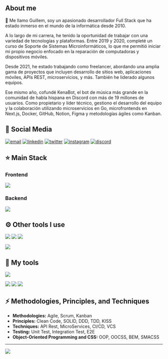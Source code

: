 ## About me

👋 Me llamo Guillem, soy un apasionado desarrollador Full Stack que ha estado inmerso en el mundo de la informática desde 2010.

A lo largo de mi carrera, he tenido la oportunidad de trabajar con una variedad de tecnologías y plataformas. Entre 2019 y 2020, completé un curso de Soporte de Sistemas Microinformáticos, lo que me permitió iniciar mi propio negocio enfocado en la reparación de computadoras y dispositivos móviles.

Desde 2021, he estado trabajando como freelancer, abordando una amplia gama de proyectos que incluyen desarrollo de sitios web, aplicaciones móviles, APIs REST, microservicios, y más. También he liderado algunos equipos.

Ese mismo año, cofundé KenaBot, el bot de música más grande en la comunidad de habla hispana en Discord con más de 19 millones de usuarios. Como propietario y líder técnico, gestiono el desarrollo del equipo y la colaboración utilizando microservicios en Go, microfrontends en Next.js, Docker, GitHub, Notion, Figma y metodologías ágiles como Kanban.

## 📨 Social Media

[![email](https://skillicons.dev/icons?i=gmail)](mailto:tutitoosjob@gmail.com)
[![linkedin](https://skillicons.dev/icons?i=linkedin)](https://www.linkedin.com/in/guillem-trave-font)
[![twitter](https://skillicons.dev/icons?i=twitter)](https://twitter.com/intent/follow?screen_name=tutitoos)
[![instagram](https://skillicons.dev/icons?i=instagram)](https://www.instagram.com/tutitoos_00)
[![discord](https://skillicons.dev/icons?i=discord)](https://discord.com/users/397453373479190538)

## ⭐ Main Stack

### Frontend

![](https://skillicons.dev/icons?i=react,nextjs,styledcomponents,sass,redux)

### Backend

![](https://skillicons.dev/icons?i=ts,express,cs,dotnet,go,postgresql,mongodb)

## ⚙️ Other tools I use

![](https://skillicons.dev/icons?i=js,svelte,nestjs,css,tailwindcss)
![](https://go-skill-icons.vercel.app/api/icons?i=testinglibrary&titles=true)
![](https://skillicons.dev/icons?i=jest,cypress)

![](https://skillicons.dev/icons?i=supabase,firebase,redis,nodejs,npm,pnpm,yarn)

## 🧰 My tools

![](https://skillicons.dev/icons?i=git,github,githubactions,docker,postman,notion,figma,cloudflare)

![](https://skillicons.dev/icons?i=vscode,visualstudio,webstorm,rider,idea)
![](https://go-skill-icons.vercel.app/api/icons?i=goland&titles=true)
![](https://skillicons.dev/icons?i=windows,mint)

## ⚡ Methodologies, Principles, and Techniques

- **Methodologies:** Agile, Scrum, Kanban
- **Principles:** Clean Code, SOLID, DDD, TDD, KISS
- **Techniques:** API Rest, MicroServices, CI/CD, VCS
- **Testing:** Unit Test, Integration Test, E2E
- **Object-Oriented Programming and CSS:** OOP, OOCSS, BEM, SMACSS

---

![](https://github-readme-stats.vercel.app/api/wakatime?username=tutitoos&layout=compact&theme=dark&hide_border=true&hide_progress=true&bg_color=1a1c1f&border_radius=10&custom_title=Most%20Used%20Languages)
